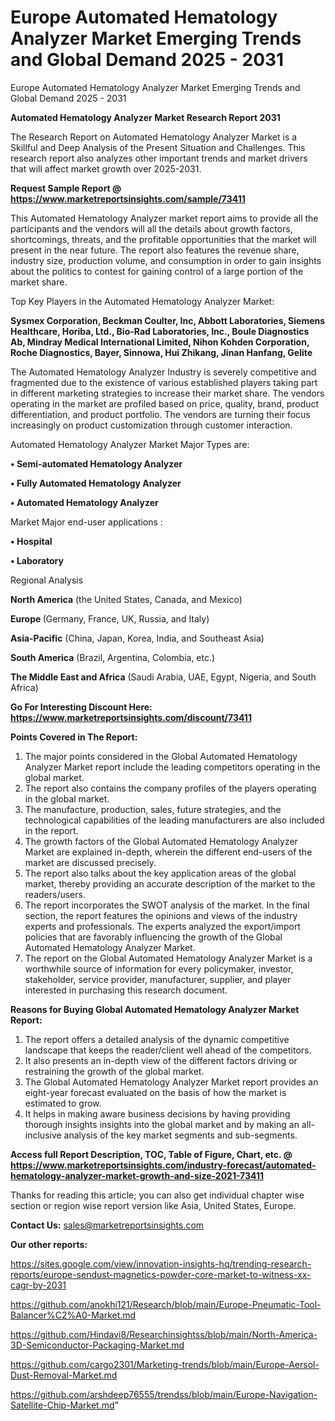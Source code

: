 # Europe Automated Hematology Analyzer Market Emerging Trends and Global Demand 2025 - 2031
Europe Automated Hematology Analyzer Market Emerging Trends and Global Demand 2025 - 2031

<strong>Automated Hematology Analyzer Market Research Report 2031</strong>

The Research Report on Automated Hematology Analyzer Market is a Skillful and Deep Analysis of the Present Situation and Challenges. This research report also analyzes other important trends and market drivers that will affect market growth over 2025-2031.

<strong>Request Sample Report @ <a href=https://www.marketreportsinsights.com/sample/73411>https://www.marketreportsinsights.com/sample/73411</a></strong>

This Automated Hematology Analyzer market report aims to provide all the participants and the vendors will all the details about growth factors, shortcomings, threats, and the profitable opportunities that the market will present in the near future. The report also features the revenue share, industry size, production volume, and consumption in order to gain insights about the politics to contest for gaining control of a large portion of the market share.

Top Key Players in the Automated Hematology Analyzer Market:

<strong>Sysmex Corporation, Beckman Coulter, Inc, Abbott Laboratories, Siemens Healthcare, Horiba, Ltd., Bio-Rad Laboratories, Inc., Boule Diagnostics Ab, Mindray Medical International Limited, Nihon Kohden Corporation, Roche Diagnostics, Bayer, Sinnowa, Hui Zhikang, Jinan Hanfang, Gelite</strong>

The Automated Hematology Analyzer Industry is severely competitive and fragmented due to the existence of various established players taking part in different marketing strategies to increase their market share. The vendors operating in the market are profiled based on price, quality, brand, product differentiation, and product portfolio. The vendors are turning their focus increasingly on product customization through customer interaction.

Automated Hematology Analyzer Market Major Types are:

<strong>• Semi-automated Hematology Analyzer

• Fully Automated Hematology Analyzer

• Automated Hematology Analyzer</strong>

Market Major end-user applications :

<strong>• Hospital

• Laboratory</strong>

Regional Analysis

</u><strong><b>North America</b></strong> (the United States, Canada, and Mexico)

<strong><b>Europe </b></strong>(Germany, France, UK, Russia, and Italy)

<strong><b>Asia-Pacific</b></strong> (China, Japan, Korea, India, and Southeast Asia)

<strong><b>South America</b></strong> (Brazil, Argentina, Colombia, etc.)

<strong><b>The Middle East and Africa</b></strong> (Saudi Arabia, UAE, Egypt, Nigeria, and South Africa)

<strong>Go For Interesting Discount Here: <a href=https://www.marketreportsinsights.com/discount/73411>https://www.marketreportsinsights.com/discount/73411</a></strong>

<strong>Points Covered in The Report:</strong>
<ol>
  <li>The major points considered in the Global Automated Hematology Analyzer Market report include the leading competitors operating in the global market.</li>
  <li>The report also contains the company profiles of the players operating in the global market.</li>
  <li>The manufacture, production, sales, future strategies, and the technological capabilities of the leading manufacturers are also included in the report.</li>
  <li>The growth factors of the Global Automated Hematology Analyzer Market are explained in-depth, wherein the different end-users of the market are discussed precisely.</li>
  <li>The report also talks about the key application areas of the global market, thereby providing an accurate description of the market to the readers/users.</li>
  <li>The report incorporates the SWOT analysis of the market. In the final section, the report features the opinions and views of the industry experts and professionals. The experts analyzed the export/import policies that are favorably influencing the growth of the Global Automated Hematology Analyzer Market.</li>
  <li>The report on the Global Automated Hematology Analyzer Market is a worthwhile source of information for every policymaker, investor, stakeholder, service provider, manufacturer, supplier, and player interested in purchasing this research document.</li>
</ol>
<strong>Reasons for Buying Global Automated Hematology Analyzer Market Report:</strong>

<ol>
  <li>The report offers a detailed analysis of the dynamic competitive landscape that keeps the reader/client well ahead of the competitors.</li>
  <li>It also presents an in-depth view of the different factors driving or restraining the growth of the global market.</li>
  <li>The Global Automated Hematology Analyzer Market report provides an eight-year forecast evaluated on the basis of how the market is estimated to grow.</li>
  <li>It helps in making aware business decisions by having providing thorough insights insights into the global market and by making an all-inclusive analysis of the key market segments and sub-segments.</li>
</ol>
<strong>Access full Report Description, TOC, Table of Figure, Chart, etc. @ <a href=https://www.marketreportsinsights.com/industry-forecast/automated-hematology-analyzer-market-growth-and-size-2021-73411>https://www.marketreportsinsights.com/industry-forecast/automated-hematology-analyzer-market-growth-and-size-2021-73411</a></strong>


Thanks for reading this article; you can also get individual chapter wise section or region wise report version like Asia, United States, Europe.

<strong>Contact Us:</strong>
sales@marketreportsinsights.com

<strong>Our other reports:</strong>

<a href=https://sites.google.com/view/innovation-insights-hq/trending-research-reports/europe-sendust-magnetics-powder-core-market-to-witness-xx-cagr-by-2031>https://sites.google.com/view/innovation-insights-hq/trending-research-reports/europe-sendust-magnetics-powder-core-market-to-witness-xx-cagr-by-2031</a>

<a href=https://github.com/anokhi121/Research/blob/main/Europe-Pneumatic-Tool-Balancer%C2%A0-Market.md>https://github.com/anokhi121/Research/blob/main/Europe-Pneumatic-Tool-Balancer%C2%A0-Market.md</a>

<a href=https://github.com/Hindavi8/Researchinsightss/blob/main/North-America-3D-Semiconductor-Packaging-Market.md>https://github.com/Hindavi8/Researchinsightss/blob/main/North-America-3D-Semiconductor-Packaging-Market.md</a>

<a href=https://github.com/cargo2301/Marketing-trends/blob/main/Europe-Aersol-Dust-Removal-Market.md>https://github.com/cargo2301/Marketing-trends/blob/main/Europe-Aersol-Dust-Removal-Market.md</a>

<a href=https://github.com/arshdeep76555/trendss/blob/main/Europe-Navigation-Satellite-Chip-Market.md>https://github.com/arshdeep76555/trendss/blob/main/Europe-Navigation-Satellite-Chip-Market.md</a>"
